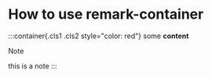 # How to use remark-container

:::container{.cls1 .cls2 style="color: red"}
some **content**

>[!note] 
> this is a note
:::

